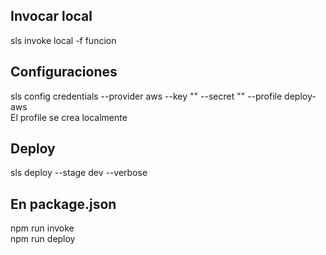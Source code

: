 ## Invocar local
sls invoke local -f funcion   
                            
## Configuraciones
sls config credentials --provider aws --key "" --secret "" --profile   deploy-aws       
El profile se crea localmente    
                                   
## Deploy
sls deploy --stage dev --verbose    
                    
## En package.json
npm run invoke      
npm run deploy    
